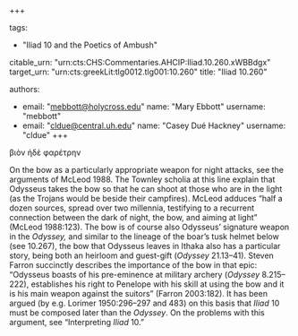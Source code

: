 +++

tags:
- "Iliad 10 and the Poetics of Ambush"

citable_urn: "urn:cts:CHS:Commentaries.AHCIP:Iliad.10.260.xWBBdgx"
target_urn: "urn:cts:greekLit:tlg0012.tlg001:10.260"
title: "Iliad 10.260"

authors:
- email: "mebbott@holycross.edu"
  name: "Mary Ebbott"
  username: "mebbott"
- email: "cldue@central.uh.edu"
  name: "Casey Dué Hackney"
  username: "cldue"
+++

<p>βιὸν ἠδὲ φαρέτρην  </p><p>On the bow as a particularly appropriate weapon for night attacks, see the arguments of McLeod 1988. The Townley scholia at this line explain that Odysseus takes the bow so that he can shoot at those who are in the light (as the Trojans would be beside their campfires). McLeod adduces “half a dozen sources, spread over two millennia, testifying to a recurrent connection between the dark of night, the bow, and aiming at light” (McLeod 1988:123). The bow is of course also Odysseus’ signature weapon in the <em>Odyssey, </em>and similar to the lineage of the boar’s tusk helmet below (see 10.267), the bow that Odysseus leaves in Ithaka also has a particular story, being both an heirloom and guest-gift (<em>Odyssey</em> 21.13–41). Steven Farron succinctly describes the importance of the bow in that epic: “Odysseus boasts of his pre-eminence at military archery (<em>Odyssey</em> 8.215–222), establishes his right to Penelope with his skill at using the bow and it is his main weapon against the suitors” (Farron 2003:182). It has been argued (by e.g. Lorimer 1950:296–297 and 483) on this basis that <em>Iliad</em> 10 must be composed later than the <em>Odyssey</em>. On the problems with this argument, see “Interpreting <em>Iliad</em> 10.”</p>